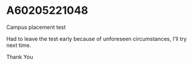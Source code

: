# A60205221048
Campus placement test

Had to leave the test early because of unforeseen circumstances, I'll try next time.

Thank You

